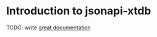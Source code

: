 # Introduction to jsonapi-xtdb

TODO: write [great documentation](http://jacobian.org/writing/what-to-write/)
